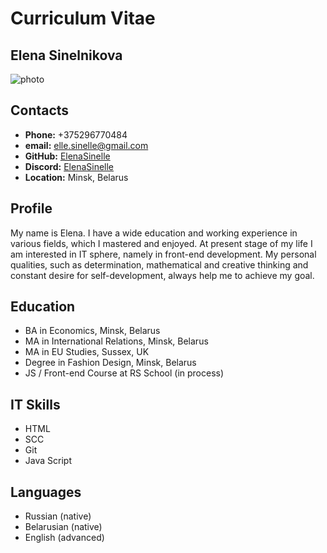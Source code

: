 # Curriculum Vitae 

## Elena Sinelnikova

![photo](https://github.com/ElenaSinelle/rsschool-cv/blob/gh-pages/photo.jpg)

## Contacts

- **Phone:** +375296770484
- **email:** elle.sinelle@gmail.com
- **GitHub:** [ElenaSinelle](https://github.com/ElenaSinelle)
- **Discord:** [ElenaSinelle](https://discord.com/channels/@ElenaSinelle#2491)
- **Location:** Minsk, Belarus

## Profile

My name is Elena. I have a wide education and working experience in various fields, which I mastered and enjoyed. At present stage of my life I am interested in IT sphere, namely in front-end development. My personal qualities, such as determination, mathematical and creative thinking and constant desire for self-development, always help me to achieve my goal.

## Education

- BA in Economics, Minsk, Belarus
- MA in International Relations, Minsk, Belarus
- MA in EU Studies, Sussex, UK
- Degree in Fashion Design, Minsk, Belarus
- JS / Front-end Course at RS School (in process)

## IT Skills

- HTML
- SCC
- Git
- Java Script

## Languages

- Russian (native)
- Belarusian (native)
- English (advanced)
